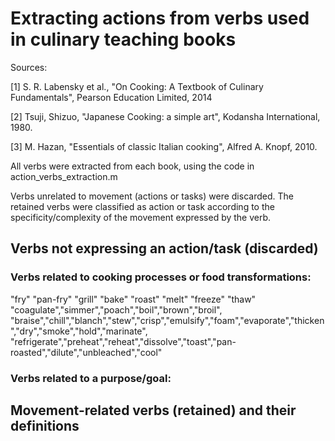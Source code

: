 # Extracting actions from verbs used in culinary teaching books

Sources:

[1] S. R. Labensky et al., "On Cooking: A Textbook of Culinary Fundamentals", Pearson Education Limited, 2014

[2] Tsuji, Shizuo, "Japanese Cooking: a simple art", Kodansha International, 1980.

[3] M. Hazan, "Essentials of classic Italian cooking", Alfred A. Knopf, 2010.


All verbs were extracted from each book, using the code in action_verbs_extraction.m

Verbs unrelated to movement (actions or tasks) were discarded. The retained verbs were classified as action or task according to the specificity/complexity of the movement expressed by the verb.


## Verbs not expressing an action/task (discarded)

### Verbs related to cooking processes or food transformations:

"fry"   "pan-fry"   "grill"   "bake"   "roast"   "melt"   "freeze"   "thaw"   "coagulate","simmer","poach","boil","brown","broil", "braise","chill","blanch","stew","crisp","emulsify","foam","evaporate","thicken","dry","smoke","hold","marinate", "refrigerate","preheat","reheat","dissolve","toast","pan-roasted","dilute","unbleached","cool"

### Verbs related to a purpose/goal:


### 


## Movement-related verbs (retained) and their definitions




